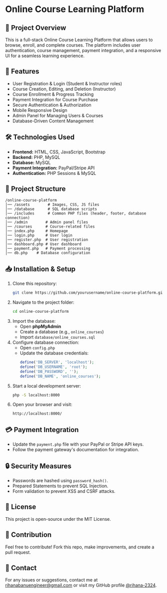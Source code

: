 # Online Course Learning Platform

## 📌 Project Overview
This is a full-stack Online Course Learning Platform that allows users to browse, enroll, and complete courses. The platform includes user authentication, course management, payment integration, and a responsive UI for a seamless learning experience.

## 🚀 Features
- User Registration & Login (Student & Instructor roles)
- Course Creation, Editing, and Deletion (Instructor)
- Course Enrollment & Progress Tracking
- Payment Integration for Course Purchase
- Secure Authentication & Authorization
- Mobile Responsive Design
- Admin Panel for Managing Users & Courses
- Database-Driven Content Management

## 🛠️ Technologies Used
- **Frontend:** HTML, CSS, JavaScript, Bootstrap
- **Backend:** PHP, MySQL
- **Database:** MySQL
- **Payment Integration:** PayPal/Stripe API
- **Authentication:** PHP Sessions & MySQL

## 📂 Project Structure
```
/online-course-platform
│── /assets        # Images, CSS, JS files
│── /database      # SQL database scripts
│── /includes      # Common PHP files (header, footer, database connection)
│── /admin        # Admin panel files
│── /courses      # Course-related files
│── index.php     # Homepage
│── login.php     # User login
│── register.php  # User registration
│── dashboard.php # User dashboard
│── payment.php   # Payment processing
│── db.php    # Database configuration
```

## 📥 Installation & Setup
1. Clone this repository:
   ```sh
   git clone https://github.com/yourusername/online-course-platform.git
   ```
2. Navigate to the project folder:
   ```sh
   cd online-course-platform
   ```
3. Import the database:
   - Open **phpMyAdmin**
   - Create a database (e.g., `online_courses`)
   - Import `database/online_courses.sql`
4. Configure database connection:
   - Open `config.php`
   - Update the database credentials:
     ```php
     define('DB_SERVER', 'localhost');
     define('DB_USERNAME', 'root');
     define('DB_PASSWORD', '');
     define('DB_NAME', 'online_courses');
     ```
5. Start a local development server:
   ```sh
   php -S localhost:8000
   ```
6. Open your browser and visit:
   ```
   http://localhost:8000/
   ```

## 💳 Payment Integration
- Update the `payment.php` file with your PayPal or Stripe API keys.
- Follow the payment gateway's documentation for integration.

## 🔒 Security Measures
- Passwords are hashed using `password_hash()`.
- Prepared Statements to prevent SQL Injection.
- Form validation to prevent XSS and CSRF attacks.

## 📜 License
This project is open-source under the MIT License.

## 🤝 Contribution
Feel free to contribute! Fork this repo, make improvements, and create a pull request.

## 📧 Contact
For any issues or suggestions, contact me at rihanabanuengineer@gmail.com or visit my GitHub profile [@rihana-2324](https://github.com/rihana-2324).

